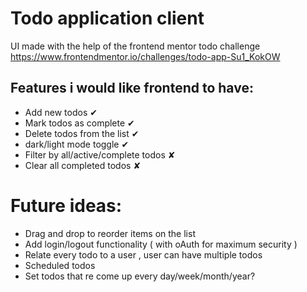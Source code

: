 # Todo application client

UI made with the help of the frontend mentor todo challenge <https://www.frontendmentor.io/challenges/todo-app-Su1_KokOW>

## Features i would like frontend to have:

- Add new todos ✔
- Mark todos as complete ✔
- Delete todos from the list ✔
- dark/light mode toggle ✔
- Filter by all/active/complete todos ✘
- Clear all completed todos ✘

# Future ideas:

- Drag and drop to reorder items on the list
- Add login/logout functionality ( with oAuth for maximum security )
- Relate every todo to a user , user can have multiple todos
- Scheduled todos
- Set todos that re come up every day/week/month/year?
